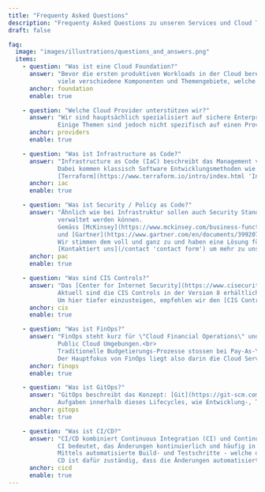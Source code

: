 ```yaml
---
title: "Frequenty Asked Questions"
description: "Frequenty Asked Questions zu unseren Services und Cloud Themen"
draft: false

faq:
  image: "images/illustrations/questions_and_answers.png"
  items:
    - question: "Was ist eine Cloud Foundation?"
      answer: "Bevor die ersten produktiven Workloads in der Cloud bereitgestellt werden können, gibt es
              viele verschiedene Komponenten und Themengebiete, welche organisiert und beachtet werden sollten. Es gibt sowohl technische Komponenten - wie Konnektivät, Security und Compliance - als auch organisatorische Punkte - wie die finanzielle Steuerung oder die Betriebsorganisation - allesamt Punkte welche durchdacht werden wollen."
      anchor: foundation
      enable: true

    - question: "Welche Cloud Provider unterstützen wir?"
      answer: "Wir sind hauptsächlich spezialisiert auf sichere Enterprise Deployments in AWS.
              Einige Themen sind jedoch nicht spezifisch auf einen Provider bezogen, sondern lassen sich auf alle gängigen Public Cloud Provider anwenden. Zögert also nicht, uns zu eurem Anliegen zu [kontaktieren](/contact 'contact form')."
      anchor: providers
      enable: true

    - question: "Was ist Infrastructure as Code?"
      answer: "Infrastructure as Code (IaC) beschreibt das Management von Infrastruktur als Code Artefact.
              Dabei kommen klassisch Software Entwicklungsmethoden wie Source Code Versioning zum Einsatz.<br>
              [Terraform](https://www.terraform.io/intro/index.html 'Introduction to Terraform') ist eine mächtige Open-Source Software und ein grossartiges Tool für Cloud Deployments."
      anchor: iac
      enable: true

    - question: "Was ist Security / Policy as Code?"
      answer: "Ähnlich wie bei Infrastruktur sollen auch Security Standards und Policies als Programm-Code
              verwaltet werden können.
              Gemäss [McKinsey](https://www.mckinsey.com/business-functions/mckinsey-digital/our-insights/security-as-code-the-best-and-maybe-only-path-to-securing-cloud-applications-and-systems)
              und [Gartner](https://www.gartner.com/en/documents/3992070/using-cloud-native-policy-as-code-to-secure-deployments-) trägt die Automatisierung und Kodifizierung entscheidend zum Erfolg von Security Massnahmen bei.<br>
              Wir stimmen dem voll und ganz zu und haben eine Lösung für die Verwaltung von Sicherheitsereignissen in der Cloud entwickelt, die auf Policy as Code basiert.<br>
              [Kontaktiert uns](/contact 'contact form') um mehr zu unserer Lösung **nbSEMPER** zu erfahren."
      anchor: pac
      enable: true

    - question: "Was sind CIS Controls?"
      answer: "Das [Center for Internet Security](https://www.cisecurity.org/) veröffentlicht regelmässig Best Practices und Leitfäden für IT Security.
              Aktuell sind die CIS Controls in der Version 8 erhältlich, in diesem Regelwerk gibt es 18 **Control Domains** von Data Protection, Audit Logging, Service Provider Configuration bis hin zu Penetration Testing enthalten.
              Um hier tiefer einzusteigen, empfehlen wir den [CIS Control Navigator](https://www.cisecurity.org/controls/cis-controls-navigator/)."
      anchor: cis
      enable: true

    - question: "Was ist FinOps?"
      answer: "FinOps steht kurz für \"Cloud Financial Operations\" und beschreibt das Finanz Management in
              Public Cloud Umgebungen.<br>
              Traditionelle Budgetierungs-Prozesse stossen bei Pay-As-You-Go Modellen schnell an ihre Grenzen, da diese bisherigen Methoden oft fixe, jährliche oder quartalsweise Budgets voraussetzen. In Public Cloud Umgebungen skalieren die Kosten mit dem eigentlichen Workload mit; so sind sie nur sehr schwer auf einen längeren Zeitraum im Voraus zu budgetieren.<br>
              Der Hauptfokus von FinOps liegt also darin die Cloud Services optimal zu nutzen um die Kosten zu optimieren und den grössten Mehrwert & Business Value zu generieren."
      anchor: finops
      enable: true

    - question: "Was ist GitOps?"
      answer: "GitOps beschreibt das Konzept: [Git](https://git-scm.com) als zentrales Versionierunssystem zu nutzen um den Lebenszyklus (Lifecycle) einer Systemumgebung zu steuern.<br>
              Aufgaben innerhalb dieses Lifecycles, wie Entwicklung-, Test- und die Abnahme-Prozess, werden alle zentral via Git angestossen und verwaltet. Gleichzeitig sind alle Aktionen in Git  versioniert und nachvollziehbar protokolliert."
      anchor: gitops
      enable: true

    - question: "Was ist CI/CD?"
      answer: "CI/CD kombiniert Continuous Integration (CI) und Continuous Delivery oder Continuous Deployment (CD).<br>
              CI bedeutet, das Änderungen kontinuierlich und häufig in kleinen Inkrementen in die Systemumgebung integriert werden.
              Mittels automatisierte Build- und Testschritte - welche durch CI ausgelöst werden - wird sichergestellt, dass Codeänderungen in der Produktion, zuverlässig und funktional sind.<br>
              CD ist dafür zuständig, dass die Änderungen automatisiert in die bestehende Systemumgebung integriert werden."
      anchor: cicd
      enable: true
---
```

